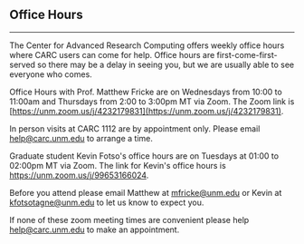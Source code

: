 ## Office Hours

---
The Center for Advanced Research Computing offers weekly office hours where CARC users can come for help. Office hours are first-come-first-served so there may be a delay in seeing you, but we are usually able to see everyone who comes.

Office Hours with Prof. Matthew Fricke are on Wednesdays from 10:00 to 11:00am and Thursdays from 2:00 to 3:00pm MT via Zoom. The Zoom link is [https://unm.zoom.us/j/4232179831](https://unm.zoom.us/j/4232179831).

In person visits at CARC 1112 are by appointment only. Please email help@carc.unm.edu to arrange a time.

Graduate student Kevin Fotso's office hours are on Tuesdays at 01:00 to 02:00pm MT via Zoom. The link for Kevin's office hours is https://unm.zoom.us/j/99653166024.

Before you attend please email Matthew at mfricke@unm.edu or Kevin at kfotsotagne@unm.edu to let us know to expect you.

If none of these zoom meeting times are convenient please help help@carc.unm.edu to make an appointment.
